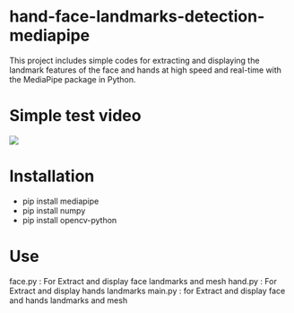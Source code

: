 # hand-face-landmarks-detection-mediapipe
This project includes simple codes for extracting and displaying the landmark features of the face and hands at high speed and real-time with the MediaPipe package in Python.
# Simple test video
![](face_hand.gif)
# Installation
* pip install mediapipe
* pip install numpy
* pip install opencv-python
# Use
face.py : For Extract and display face landmarks and mesh
hand.py : For Extract and display hands landmarks
main.py : for Extract and display face and hands landmarks and mesh 


